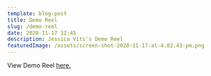 ```yaml
---
template: blog-post
title: Demo Reel
slug: /demo-reel
date: 2020-11-17 12:45
description: Jessica Viti's Demo Reel
featuredImage: /assets/screen-shot-2020-11-17-at-4.02.43-pm.png
---
```

View Demo Reel [here.](https://youtu.be/pQHTW9CgEKE)